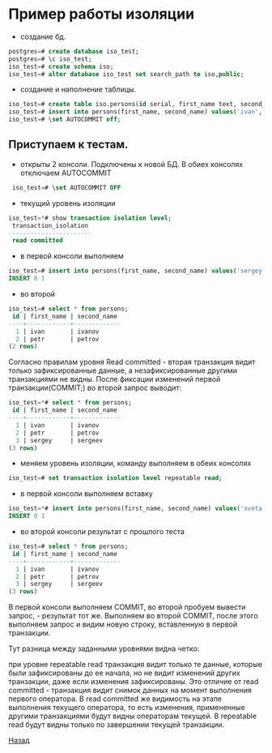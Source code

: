 # Пример работы изоляции

- создание бд.

```sql
postgres=# create database iso_test;
postgres=# \c iso_test;
iso_test=# create schema iso;
iso_test=# alter database iso_test set search_path to iso,public;
```
  - создание и наполнение таблицы.
  
```sql
iso_test=# create table iso.persons(id serial, first_name text, second_name text);
iso_test=# insert into persons(first_name, second_name) values('ivan', 'ivanov'),('petr', 'petrov');
iso_test=# \set AUTOCOMMIT off;
```

## Приступаем к тестам.

- открыты 2 консоли. Подключены к новой БД. В обиех консолях отключаем AUTOCOMMIT

```sql
 iso_test=# \set AUTOCOMMIT OFF
 ```

 - текущий уровень изоляции

```sql
iso_test=*# show transaction isolation level;
 transaction_isolation 
-----------------------
 read committed
```

- в первой консоли выполняем

```sql
iso_test=# insert into persons(first_name, second_name) values('sergey', 'sergeev');
INSERT 0 1
```

- во второй

```sql
iso_test=# select * from persons;
 id | first_name | second_name 
----+------------+-------------
  1 | ivan       | ivanov
  2 | petr       | petrov
(2 rows)
```

Согласно правилам уровня Read committed -  вторая транзакция видит только зафиксированные данные, а незафиксированные другими транзакциями не видны. После фиксации изменений первой транзакции(COMMIT;) во второй запрос выводит:

```sql
iso_test=*# select * from persons;
 id | first_name | second_name 
----+------------+-------------
  1 | ivan       | ivanov
  2 | petr       | petrov
  3 | sergey     | sergeev
(3 rows)
```

- меняем уровень изоляции, команду выполняем в обеих консолях

```sql
iso_test=# set transaction isolation level repeatable read;
```

- в первой консоли выполняем вставку
  
```sql
iso_test=*# insert into persons(first_name, second_name) values('sveta', 'svetova');
INSERT 0 1
```

- во второй консоли результат с прошлого теста

```sql
iso_test=# select * from persons;
 id | first_name | second_name 
----+------------+-------------
  1 | ivan       | ivanov
  2 | petr       | petrov
  3 | sergey     | sergeev
(3 rows)
```

В первой консоли выполняем COMMIT, во второй пробуем вывести запрос, - результат тот же. Выполняем во второй COMMIT, после этого выполняем запрос и видим новую строку, вставленную в первой транзакции.

Тут разница между заданными уровнями видна четко:

при уровне repeatable read транзакция видит только те данные, которые были зафиксированы до ее начала, но не видит изменений других транзакции, даже если изменения зафиксированы. Это отличие от read committed - транзакция видит снимок данных на момент выполнения первого оператора. В read committed же видимость на этапе выполнения текущего оператора, то есть изменения, примененные другими транзакциями будут видны операторам текущей. В repeatable read будут видны только по завершении текущей транзакции.

[Назад](README.md)